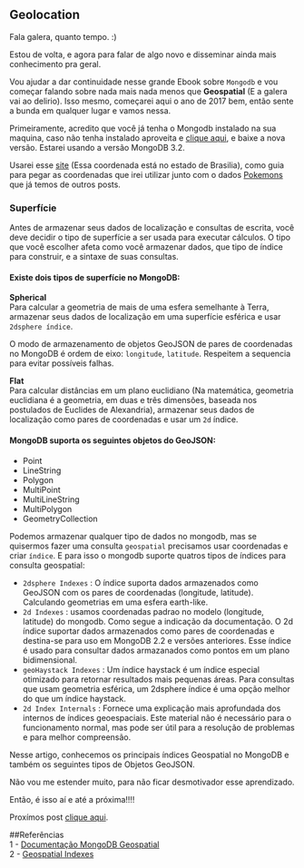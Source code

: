 ## Geolocation

Fala galera, quanto tempo. :)

Estou de volta, e agora para falar de algo novo e disseminar ainda mais conhecimento pra geral.

Vou ajudar a dar continuidade nesse grande Ebook sobre `Mongodb` e vou começar falando sobre nada mais nada menos que **Geospatial** (E a galera vai ao delirio). Isso mesmo, começarei aqui o ano de 2017 bem, então sente a bunda em qualquer lugar e vamos nessa.

Primeiramente, acredito que você já tenha o Mongodb instalado na sua maquina, caso não tenha instalado aproveita e [clique aqui](https://docs.mongodb.com/manual/), e baixe a nova versão. Estarei usando a versão MongoDB 3.2.

Usarei esse [site](http://geojson.io/#map=17/-15.93847/-47.59879) (Essa coordenada está no estado de Brasilia), como guia para pegar as coordenadas que irei utilizar junto com o dados [Pokemons](blob/master/src/data/pokemons.json) que já temos de outros posts.

### Superfície 
Antes de armazenar seus dados de localização e consultas de escrita, você deve decidir o tipo de superfície a ser usada para executar cálculos. O tipo que você escolher afeta como você armazenar dados, que tipo de índice para construir, e a sintaxe de suas consultas.

#### Existe dois tipos de superfície no MongoDB:

**Spherical**    
Para calcular a geometria de mais de uma esfera semelhante à Terra, armazenar seus dados de localização em uma superfície esférica e usar `2dsphere índice`.

O modo de armazenamento de objetos GeoJSON de pares de coordenadas no MongoDB é ordem de eixo: `longitude`, `latitude`. Respeitem a sequencia para evitar possíveis falhas.

**Flat**    
Para calcular distâncias em um plano euclidiano (Na matemática, geometria euclidiana é a geometria, em duas e três dimensões, baseada nos postulados de Euclides de Alexandria), armazenar seus dados de localização como pares de coordenadas e usar um `2d` índice.

#### MongoDB suporta os seguintes objetos do GeoJSON:

* Point
* LineString
* Polygon
* MultiPoint
* MultiLineString
* MultiPolygon
* GeometryCollection
 
Podemos armazenar qualquer tipo de dados no mongodb, mas se quisermos fazer uma consulta `geospatial` precisamos usar coordenadas e criar `índice`. E para isso o mongodb suporte quatros tipos de índices para consulta geospatial:
* `2dsphere Indexes` : O índice suporta dados armazenados como GeoJSON com os pares de coordenadas (longitude, latitude). Calculando geometrias em uma esfera earth-like.
* `2d Indexes` : usamos coordenadas padrao no modelo (longitude, latitude) do mongodb. Como segue a indicação da documentação. O 2d índice suportar dados armazenados como pares de coordenadas e destina-se para uso em MongoDB 2.2 e versões anteriores. Esse índice é usado para consultar dados armazanados como pontos em um plano bidimensional.
* `geoHaystack Indexes` : Um índice haystack é um índice especial otimizado para retornar resultados mais pequenas áreas. Para consultas que usam geometria esférica, um 2dsphere índice é uma opção melhor do que um índice haystack.
* `2d Index Internals` : Fornece uma explicação mais aprofundada dos internos de índices geoespaciais. Este material não é necessário para o funcionamento normal, mas pode ser útil para a resolução de problemas e para melhor compreensão.

Nesse artigo, conhecemos os principais índices Geospatial no MongoDB e também os seguintes tipos de Objetos GeoJSON.

Não vou me estender muito, para não ficar desmotivador esse aprendizado.

Então, é isso aí e até a próxima!!!!

Proxímos post [clique aqui]().

##Referências   
1 - [Documentação MongoDB Geospatial](https://docs.mongodb.com/manual/reference/operator/query-geospatial/)     
2 - [Geospatial Indexes](https://docs.mongodb.com/manual/applications/geospatial-indexes/#geospatial-indexes)